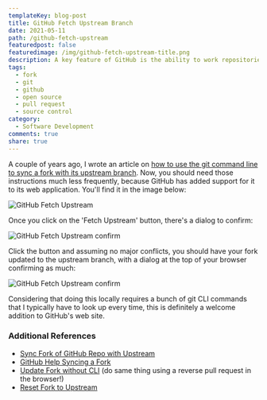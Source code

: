 ```yaml
---
templateKey: blog-post
title: GitHub Fetch Upstream Branch
date: 2021-05-11
path: /github-fetch-upstream
featuredpost: false
featuredimage: /img/github-fetch-upstream-title.png
description: A key feature of GitHub is the ability to work repositories in order to contribute back to them. Until recently, there was no built-in way to keep a fork up to date with its upstream source repository. Now, there's support for it built into the GitHub web app.
tags:
  - fork
  - git
  - github
  - open source
  - pull request
  - source control
category:
  - Software Development
comments: true
share: true
---
```


A couple of years ago, I wrote an article on [how to use the git command line to sync a fork with its upstream branch](/syncing-a-fork-of-a-github-repository-with-upstream/). Now, you should need those instructions much less frequently, because GitHub has added support for it to its web application. You'll find it in the image below:

![GitHub Fetch Upstream](/img/github-fetch-upstream.png)

Once you click on the 'Fetch Upstream' button, there's a dialog to confirm:

![GitHub Fetch Upstream confirm](/img/github-fetch-upstream2.png)

Click the button and assuming no major conflicts, you should have your fork updated to the upstream branch, with a dialog at the top of your browser confirming as much:

![GitHub Fetch Upstream confirm](/img/github-fetch-upstream3.png)

Considering that doing this locally requires a bunch of git CLI commands that I typically have to look up every time, this is definitely a welcome addition to GitHub's web site.

### Additional References

- [Sync Fork of GitHub Repo with Upstream](/syncing-a-fork-of-a-github-repository-with-upstream/)
- [GitHub Help Syncing a Fork](https://help.github.com/en/articles/syncing-a-fork)
- [Update Fork without CLI](https://www.sitepoint.com/quick-tip-sync-your-fork-with-the-original-without-the-cli/) (do same thing using a reverse pull request in the browser!)
- [Reset Fork to Upstream](https://stackoverflow.com/questions/42332769/how-do-i-reset-the-git-master-branch-to-the-upstream-branch-in-a-forked-reposito)
